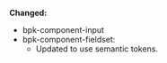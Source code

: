 **Changed:**

- bpk-component-input<br />
- bpk-component-fieldset:
  - Updated to use semantic tokens.